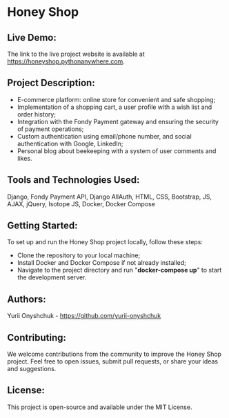 # Honey Shop

## Live Demo:
The link to the live project website is available at https://honeyshop.pythonanywhere.com.

## Project Description:
- E-commerce platform: online store for convenient and safe shopping;
- Implementation of a shopping cart, a user profile with a wish list and order history;
- Integration with the Fondy Payment gateway and ensuring the security of payment operations;
- Custom authentication using email/phone number, and social authentication with Google, LinkedIn;
- Personal blog about beekeeping with a system of user comments and likes.

## Tools and Technologies Used: 
Django, Fondy Payment API, Django AllAuth, HTML, CSS, Bootstrap, JS, AJAX, jQuery, Isotope JS, Docker, Docker Compose

## Getting Started:
To set up and run the Honey Shop project locally, follow these steps:
- Clone the repository to your local machine;
- Install Docker and Docker Compose if not already installed;
- Navigate to the project directory and run "**docker-compose up**" to start the development server.

## Authors:
Yurii Onyshchuk - https://github.com/yurii-onyshchuk

## Contributing:
We welcome contributions from the community to improve the Honey Shop project. Feel free to open issues, submit pull requests, or share your ideas and suggestions.

## License:
This project is open-source and available under the MIT License.